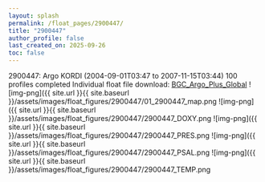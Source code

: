 ```yaml
---
layout: splash
permalink: /float_pages/2900447/
title: "2900447"
author_profile: false
last_created_on: 2025-09-26
toc: false
---
```

 
2900447: Argo KORDI (2004-09-01T03:47 to 2007-11-15T03:44)
100 profiles completed
Individual float file download: [BGC_Argo_Plus_Global](https://ftp.soest.hawaii.edu/bgc_argo_plus/Individual_Floats/outliers_removed/2900447_Sprof_processed.nc)
![img-png]({{ site.url }}{{ site.baseurl }}/assets/images/float_figures/2900447/01_2900447_map.png
![img-png]({{ site.url }}{{ site.baseurl }}/assets/images/float_figures/2900447/2900447_DOXY.png
![img-png]({{ site.url }}{{ site.baseurl }}/assets/images/float_figures/2900447/2900447_PRES.png
![img-png]({{ site.url }}{{ site.baseurl }}/assets/images/float_figures/2900447/2900447_PSAL.png
![img-png]({{ site.url }}{{ site.baseurl }}/assets/images/float_figures/2900447/2900447_TEMP.png
